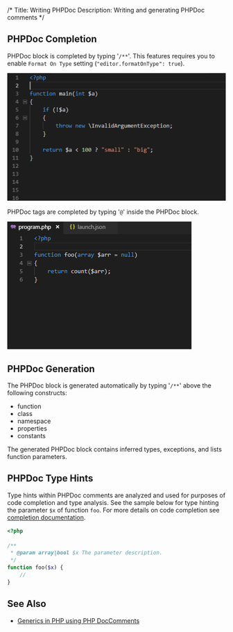 /*
Title: Writing PHPDoc
Description: Writing and generating PHPDoc comments
*/

## PHPDoc Completion

PHPDoc block is completed by typing '`/**`'. This features requires you to enable `Format On Type` setting (`"editor.formatOnType": true`).

![PHPDoc generation](../imgs/phpdoc-generate.gif)

PHPDoc tags are completed by typing '`@`' inside the PHPDoc block.

![PHPDoc code completion](../imgs/phpdoc-codeactions.gif)

## PHPDoc Generation

The PHPDoc block is generated automatically by typing '`/**`' above the following constructs:

- function
- class
- namespace
- properties
- constants

The generated PHPDoc block contains inferred types, exceptions, and lists function parameters.

## PHPDoc Type Hints

Type hints within PHPDoc comments are analyzed and used for purposes of code completion and type analysis. See the sample below for type hinting the parameter `$x` of function `foo`. For more details on code completion see [completion documentation](completion).

```php
<?php

/**
 * @param array|bool $x The parameter description.
 */
function foo($x) {
    //
}
```

## See Also

- [Generics in PHP using PHP DocComments](https://blog.devsense.com/2022/generics-in-php-using-phpdoc)
